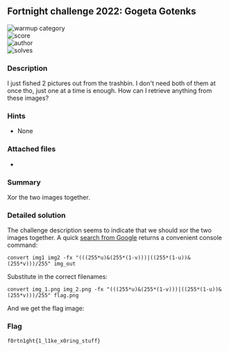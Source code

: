 ## Fortnight challenge 2022: Gogeta Gotenks

![warmup category](https://img.shields.io/badge/Category-Forensics-brightgreen.svg)  
![score](https://img.shields.io/badge/Score_after_CTF-200-blue.svg)  
![author](https://img.shields.io/badge/Author-SpookyFish%234588-blue.svg)  
![solves](https://img.shields.io/badge/Solves-9-lightgrey.svg)

### Description
I just fished 2 pictures out from the trashbin. I don't need both of them at once tho, just one at a time is enough. How can I retrieve anything from these images?

### Hints
- None

### Attached files
- 

### Summary
Xor the two images together.

### Detailed solution
The challenge description seems to indicate that we should xor the two images together. A quick [search from Google](https://stackoverflow.com/questions/8504882/searching-for-a-way-to-do-bitwise-xor-on-images) returns a convenient console command:  
```
convert img1 img2 -fx "(((255*u)&(255*(1-v)))|((255*(1-u))&(255*v)))/255" img_out
``` 

Substitute in the correct filenames:
```
convert img_1.png img_2.png -fx "(((255*u)&(255*(1-v)))|((255*(1-u))&(255*v)))/255" flag.png
```

And we get the flag image:  


### Flag
```
f0rtn1ght{1_l1ke_x0ring_stuff}
```
